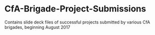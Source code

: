 # CfA-Brigade-Project-Submissions
Contains slide deck files of successful projects submitted by various CfA brigades, beginning August 2017
